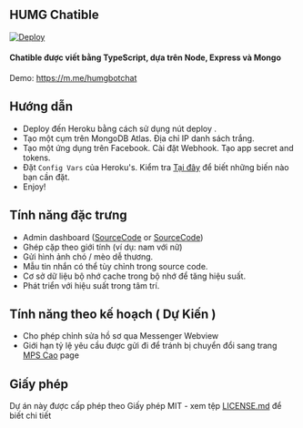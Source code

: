 ## HUMG Chatible

[![Deploy](https://www.herokucdn.com/deploy/button.svg)](https://heroku.com/deploy)

#### Chatible được viết bằng TypeScript, dựa trên Node, Express và Mongo

Demo: https://m.me/humgbotchat

## Hướng dẫn

- Deploy đến Heroku bằng cách sử dụng nút deploy .
- Tạo một cụm trên MongoDB Atlas. Địa chỉ IP danh sách trắng.
- Tạo một ứng dụng trên Facebook. Cài đặt Webhook. Tạo app secret and tokens.
- Đặt `Config Vars` của  Heroku's. Kiểm tra [Tại đây](src/config/index.ts) để biết những biến nào bạn cần đặt.
- Enjoy!

## Tính năng đặc trưng

- Admin dashboard ([SourceCode](https://github.com/adhumgchatbot/adhumgchatbot.github.io) or [SourceCode](https://github.com/adminchatbot/adminchatbot.github.io))
- Ghép cặp theo giới tính (ví dụ: nam với nữ)
- Gửi hình ảnh chó / mèo dễ thương.
- Mẫu tin nhắn có thể tùy chỉnh trong source code.
- Cơ sở dữ liệu bộ nhớ cache trong bộ nhớ để tăng hiệu suất.
- Phát triển với hiệu suất trong tâm trí.

## Tính năng theo kế hoạch ( Dự Kiến )

- Cho phép chỉnh sửa hồ sơ qua Messenger Webview
- Giới hạn tỷ lệ yêu cầu được gửi đi để tránh bị chuyển đổi sang trang [MPS Cao](https://developers.facebook.com/docs/messenger-platform/send-messages/high-mps) page

## Giấy phép

Dự án này được cấp phép theo Giấy phép MIT - xem tệp [LICENSE.md](LICENSE.md) để biết chi tiết


